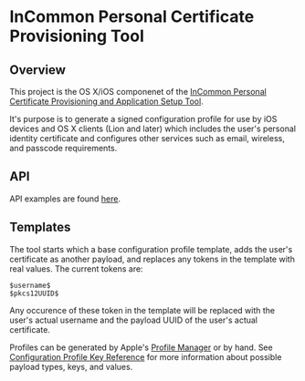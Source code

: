 InCommon Personal Certificate Provisioning Tool
===============================================

Overview
--------
This project is the OS X/iOS componenet of the [InCommon Personal Certificate Provisioning and Application Setup Tool](https://spaces.internet2.edu/x/f66KAQ).

It's purpose is to generate a signed configuration profile for use by iOS devices and OS X clients (Lion and later) which includes the user's personal identity certificate and configures other services such as email, wireless, and passcode requirements.

API
---
API examples are found [here](https://certdev0.incommontest.org/incommon/).

Templates
---------
The tool starts which a base configuration profile template, adds the user's certificate as another payload, and replaces any tokens in the template with real values. The current tokens are:

	$username$
	$pkcs12UUID$
 
Any occurence of these token in the template will be replaced with the user's actual username and the payload UUID of the user's actual certificate.

Profiles can be generated by Apple's [Profile Manager](http://www.apple.com/support/osxserver/profilemanager/) or by hand. See [Configuration Profile Key Reference](https://developer.apple.com/library/ios/#featuredarticles/iPhoneConfigurationProfileRef/Introduction/Introduction.html) for more information about possible payload types, keys, and values.
